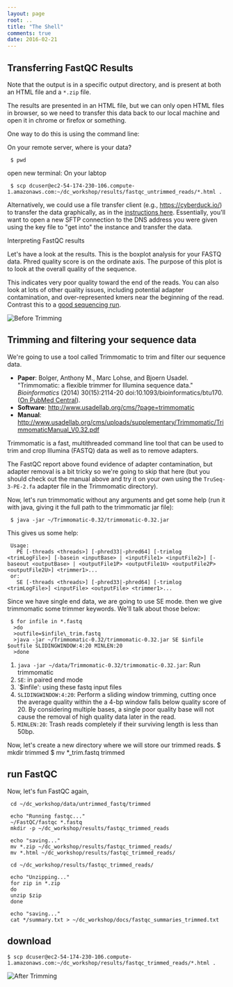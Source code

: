 ```yaml
---
layout: page
root: ..
title: "The Shell"
comments: true
date: 2016-02-21
---
```



## Transferring FastQC Results
Note that the output is in a specific output directory, and is present at both an HTML file and a `*.zip` file.

The results are presented in an HTML file, but we can only open HTML files in browser, so we need to transfer this data back to our local machine and open it in chrome or firefox or something.

One way to do this is using the command line:

On your remote server, where is your data?

     $ pwd

open new terminal: On your labtop

     $ scp dcuser@ec2-54-174-230-106.compute-1.amazonaws.com:~/dc_workshop/results/fastqc_untrimmed_reads/*.html .

Alternatively, we could use a file transfer client (e.g., <https://cyberduck.io/>) to transfer the data graphically, as in the [instructions here](http://angus.readthedocs.org/en/2014/amazon/transfer-files-between-instance.html). Essentially, you'll want to open a new SFTP connection to the DNS address you were given using the key file to "get into" the instance and transfer the data.


Interpreting FastQC results

Let's have a look at the results. This is the boxplot analysis for your FASTQ data. Phred quality score is on the ordinate axis.  The purpose of this plot is to look at the overall quality of the sequence.

This indicates very poor quality toward the end of the reads. You can also look at lots of other quality issues, including potential adapter contamination, and over-represented kmers near the beginning of the read. Contrast this to a [good sequencing run](http://www.bioinformatics.babraham.ac.uk/projects/fastqc/good_sequence_short_fastqc.html).


![Before Trimming](images/SRR519926-fastqc-before.jpg)

## Trimming and filtering your sequence data
We're going to use a tool called Trimmomatic to trim and filter our sequence data.

- **Paper**: Bolger, Anthony M., Marc Lohse, and Bjoern Usadel. "Trimmomatic: a flexible trimmer for Illumina sequence data." _Bioinformatics_ (2014) 30(15):2114-20 doi:10.1093/bioinformatics/btu170. ([On PubMed Central](http://www.ncbi.nlm.nih.gov/pmc/articles/PMC4103590/)).
- **Software**: <http://www.usadellab.org/cms/?page=trimmomatic>
- **Manual**: <http://www.usadellab.org/cms/uploads/supplementary/Trimmomatic/TrimmomaticManual_V0.32.pdf> 

Trimmomatic is a fast, multithreaded command line tool that can be used to trim and crop Illumina (FASTQ) data as well as to remove adapters. 

The FastQC report above found evidence of adapter contamination, but adapter removal is a bit tricky so we're going to skip that here (but you should check out the manual above and try it on your own using the `TruSeq-3-PE-2.fa` adapter file in the Trimmomatic directory).

Now, let's run trimmomatic without any arguments and get some help (run it with java, giving it the full path to the trimmomatic jar file):

     $ java -jar ~/Trimmomatic-0.32/trimmomatic-0.32.jar

This gives us some help:

     Usage:
       PE [-threads <threads>] [-phred33|-phred64] [-trimlog <trimLogFile>] [-basein <inputBase> | <inputFile1> <inputFile2>] [-baseout <outputBase> | <outputFile1P> <outputFile1U> <outputFile2P> <outputFile2U>] <trimmer1>...
     or:
       SE [-threads <threads>] [-phred33|-phred64] [-trimlog <trimLogFile>] <inputFile> <outputFile> <trimmer1>...

Since we have single end data, we are going to use SE mode. then we give trimmomatic some trimmer keywords. We'll talk about those below:

     $ for infile in *.fastq
      >do
      >outfile=$infile\_trim.fastq
      >java -jar ~/Trimmomatic-0.32/trimmomatic-0.32.jar SE $infile $outfile SLIDINGWINDOW:4:20 MINLEN:20
      >done

1. `java -jar ~/data/Trimmomatic-0.32/trimmomatic-0.32.jar`: Run trimmomatic
1. `SE`: in paired end mode
1. `$infile': using these fastq input files
1. `SLIDINGWINDOW:4:20`: Perform a sliding window trimming, cutting once the average quality within the a 4-bp window falls below quality score of 20. By considering multiple bases, a single poor quality base will not cause the removal of high quality data later in the read. 
1. `MINLEN:20`: Trash reads completely if their surviving length is less than 50bp.



Now, let's create a new directory where we will store our trimmed reads.
     $ mkdir trimmed
     $ mv *_trim.fastq trimmed

## run FastQC
Now, let's fun FastQC again,
  
     cd ~/dc_workshop/data/untrimmed_fastq/trimmed 

     echo "Running fastqc..." 
     ~/FastQC/fastqc *.fastq   
     mkdir -p ~/dc_workshop/results/fastqc_trimmed_reads   

     echo "saving..."   
     mv *.zip ~/dc_workshop/results/fastqc_trimmed_reads/    
     mv *.html ~/dc_workshop/results/fastqc_trimmed_reads/   

     cd ~/dc_workshop/results/fastqc_trimmed_reads/

     echo "Unzipping..."   
     for zip in *.zip   
     do   
     unzip $zip   
     done   

     echo "saving..."
     cat */summary.txt > ~/dc_workshop/docs/fastqc_summaries_trimmed.txt


## download

    $ scp dcuser@ec2-54-174-230-106.compute-1.amazonaws.com:~/dc_workshop/results/fastqc_trimmed_reads/*.html .

![After Trimming](images/SRR519926-fastqc-after.jpg)